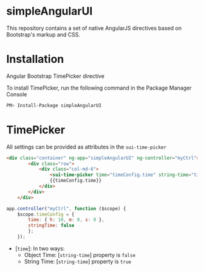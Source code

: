 # simpleAngularUI
This repository contains a set of native AngularJS directives based on Bootstrap's markup and CSS.

# Installation
Angular Bootstrap TimePicker directive

To install TimePicker, run the following command in the Package Manager Console
```sh
PM> Install-Package simpleAngularUI
```


# TimePicker

All settings can be provided as attributes in the `sui-time-picker`



```html
<div class="container" ng-app="simpleAngularUI" ng-controller="myCtrl">
        <div class="row">
            <div class="col-md-6">
                <sui-time-picker time="timeConfig.time" string-time="timeConfig.stringTime" has-second="true"></sui-time-picker>
                {{timeConfig.time}}
            </div>
        </div>
    </div>
```
```js
app.controller("myCtrl", function ($scope) {
    $scope.timeConfig = {
        time: { h: 10, m: 0, s: 0 },
        stringTime: false
        };
    });
```

- [`time`]: In two ways:
     - Object Time: [`string-time`] property is `false`
     - String Time: [`string-time`] property is `true`

